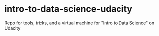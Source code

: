 intro-to-data-science-udacity
=============================

Repo for tools, tricks, and a virtual machine for "Intro to Data Science" on Udacity

